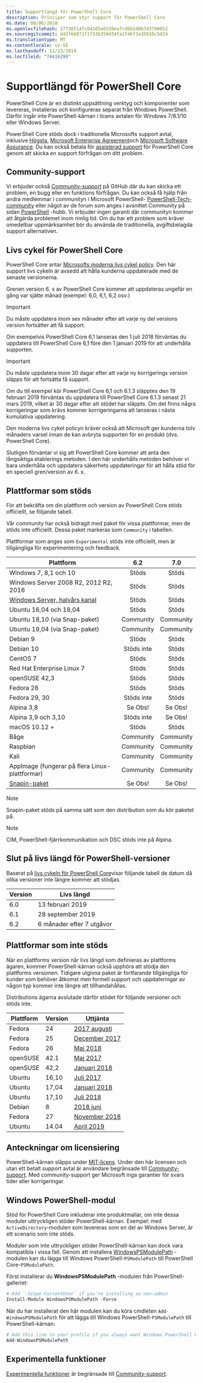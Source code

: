 ```yaml
---
title: Supportlängd för PowerShell Core
description: Principer som styr support för PowerShell Core
ms.date: 08/06/2018
ms.openlocfilehash: 27738514fc84105a0339eafcdbb540b7d3790052
ms.sourcegitcommit: d43f66071f1f33b350d34fa1f46f3a35910c5d24
ms.translationtype: MT
ms.contentlocale: sv-SE
ms.lasthandoff: 11/23/2019
ms.locfileid: "74416299"
---
```

# <a name="powershell-core-support-lifecycle"></a>Supportlängd för PowerShell Core

PowerShell Core är en distinkt uppsättning verktyg och komponenter som levereras, installeras och konfigureras separat från Windows PowerShell. Därför ingår inte PowerShell-kärnan i licens avtalen för Windows 7/8.1/10 eller Windows Server.

PowerShell Core stöds dock i traditionella Microsofts support avtal, inklusive [Högsta][], [Microsoft Enterprise Agreement][enterprise-agreement]och [Microsoft Software Assurance][assurance].
Du kan också betala för [assisterad support][] för PowerShell Core genom att skicka en support förfrågan om ditt problem.

## <a name="community-support"></a>Community-support

Vi erbjuder också [Community-support][] på GitHub där du kan skicka ett problem, en bugg eller en funktions förfrågan.
Du kan också få hjälp från andra medlemmar i communityn i Microsoft PowerShell- [PowerShell-Tech-community][] eller något av de forum som anges i avsnittet Community på sidan [PowerShell][pshub] -hubb. Vi erbjuder ingen garanti där communityn kommer att åtgärda problemet inom rimlig tid. Om du har ett problem som kräver omedelbar uppmärksamhet bör du använda de traditionella, avgiftsbelagda support alternativen.

## <a name="lifecycle-of-powershell-core"></a>Livs cykel för PowerShell Core

PowerShell Core antar [Microsofts moderna livs cykel policy][modern]. Den här support livs cykeln är avsedd att hålla kunderna uppdaterade med de senaste versionerna.

Grenen version 6. x av PowerShell Core kommer att uppdateras ungefär en gång var sjätte månad (exempel: 6,0, 6,1, 6,2 osv.)

> [!IMPORTANT]
> Du måste uppdatera inom sex månader efter att varje ny del versions version fortsätter att få support.

Om exempelvis PowerShell Core 6,1 lanseras den 1 juli 2018 förväntas du uppdatera till PowerShell Core 6,1 före den 1 januari 2019 för att underhålla supporten.

> [!IMPORTANT]
> Du måste uppdatera inom 30 dagar efter att varje ny korrigerings version släpps för att fortsätta få support.

Om du till exempel kör PowerShell Core 6,1 och 6.1.3 släpptes den 19 februari 2019 förväntas du uppdatera till PowerShell Core 6.1.3 senast 21 mars 2019, vilket är 30 dagar efter att stödet har släppts. Om det finns några korrigeringar som krävs kommer korrigeringarna att lanseras i nästa kumulativa uppdatering.

Den moderna livs cykel policyn kräver också att Microsoft ger kunderna tolv månaders varsel innan de kan avbryta supporten för en produkt (dvs. PowerShell Core).

Slutligen förväntar vi sig att PowerShell Core kommer att anta den långsiktiga etablerings metoden. I den här underhålls metoden behöver vi bara underhålla och uppdatera säkerhets uppdateringar för att hålla stöd för en speciell gren/version av 6. x.

## <a name="supported-platforms"></a>Plattformar som stöds

För att bekräfta om din plattform och version av PowerShell Core stöds officiellt, se följande tabell.

Vår community har också bidragit med paket för vissa plattformar, men de stöds inte officiellt. Dessa paket markeras som `Community` i tabellen.

Plattformar som anges som `Experimental` stöds inte officiellt, men är tillgängliga för experimentering och feedback.

| Plattform                                          |      6.2      |    7.0    |
|---------------------------------------------------|:-------------:|:---------:|
| Windows 7, 8,1 och 10                            |   Stöds   | Stöds |
| Windows Server 2008 R2, 2012 R2, 2016             |   Stöds   | Stöds |
| [Windows Server, halvårs kanal][semi-annual] |   Stöds   | Stöds |
| Ubuntu 16,04 och 18,04                            |   Stöds   | Stöds |
| Ubuntu 18,10 (via Snap-paket)                   |   Community   | Community |
| Ubuntu 19,04 (via Snap-paket)                   |   Community   | Community |
| Debian 9                                          |   Stöds   | Stöds |
| Debian 10                                         | Stöds inte | Stöds |
| CentOS 7                                          |   Stöds   | Stöds |
| Red Hat Enterprise Linux 7                        |   Stöds   | Stöds |
| openSUSE 42,3                                     |   Stöds   | Stöds |
| Fedora 28                                         |   Stöds   | Stöds |
| Fedora 29, 30                                     | Stöds inte | Stöds |
| Alpina 3,8                                        |   Se Obs!    | Se Obs!  |
| Alpina 3,9 och 3,10                               | Stöds inte | Se Obs!  |
| macOS 10.12 +                                      |   Stöds   | Stöds |
| Båge                                              |   Community   | Community |
| Raspbian                                          |   Community   | Community |
| Kali                                              |   Community   | Community |
| AppImage (fungerar på flera Linux-plattformar)      |   Community   | Community |
| [Snapin-paket](https://snapcraft.io/powershell)   |   Se Obs!    | Se Obs!  |

> [!NOTE]
> Snapin-paket stöds på samma sätt som den distribution som du kör paketet på.

> [!NOTE]
> CIM, PowerShell-fjärrkommunikation och DSC stöds inte på Alpina.

## <a name="powershell-releases-end-of-life"></a>Slut på livs längd för PowerShell-versioner

Baserat på [livs cykeln för PowerShell Core](#lifecycle-of-powershell-core)visar följande tabell de datum då olika versioner inte längre kommer att stödjas.

| Version | Livs längd                   |
|---------|-------------------------------|
| 6.0     | 13 februari 2019             |
| 6.1     | 28 september 2019            |
| 6.2     | 6 månader efter 7 utgåvor     |

## <a name="unsupported-platforms"></a>Plattformar som inte stöds

När en plattforms version når livs längd som definieras av plattforms ägaren, kommer PowerShell-kärnan också upphöra att stödja den plattforms versionen. Tidigare utgivna paket är fortfarande tillgängliga för kunder som behöver åtkomst men formell support och uppdateringar av någon typ kommer inte längre att tillhandahållas.

Distributions ägarna avslutade därför stödet för följande versioner och stöds inte.

| Plattform | Version | Uttjänta                                                                                 |
|----------|---------|---------------------------------------------------------------------------------------------|
| Fedora   | 24      | [2017 augusti](https://fedoramagazine.org/fedora-24-eol/)                                    |
| Fedora   | 25      | [December 2017](https://fedoramagazine.org/fedora-25-end-life/)                             |
| Fedora   | 26      | [Maj 2018](https://fedoramagazine.org/fedora-26-end-life/)                                  |
| openSUSE | 42.1    | [Maj 2017](https://lists.opensuse.org/opensuse-security-announce/2017-05/msg00053.html)     |
| openSUSE | 42,2    | [Januari 2018](https://lists.opensuse.org/opensuse-security-announce/2017-11/msg00066.html) |
| Ubuntu   | 16,10   | [Juli 2017](https://lists.ubuntu.com/archives/ubuntu-announce/2017-July/000223.html)        |
| Ubuntu   | 17,04   | [Januari 2018](https://lists.ubuntu.com/archives/ubuntu-announce/2018-January.txt)          |
| Ubuntu   | 17,10   | [Juli 2018](https://lists.ubuntu.com/archives/ubuntu-announce/2018-July/000232.html)        |
| Debian   | 8       | [2018 juni](https://lists.debian.org/debian-security-announce/2018/msg00132.html)           |
| Fedora   | 27      | [November 2018](https://fedoramagazine.org/fedora-27-end-of-life/)                          |
| Ubuntu   | 14.04   | [April 2019](https://wiki.ubuntu.com/Releases)                                              |

## <a name="notes-on-licensing"></a>Anteckningar om licensiering

PowerShell-kärnan släpps under [MIT-licens][]. Under den här licensen och utan ett betalt support avtal är användare begränsade till [Community-support][]. Med community-support ger Microsoft inga garantier för svars tider eller korrigeringar.

## <a name="windows-powershell-module"></a>Windows PowerShell-modul

Stöd för PowerShell Core inkluderar inte produktmallar, om inte dessa moduler uttryckligen stöder PowerShell-kärnan. Exempel: med `ActiveDirectory`-modulen som levereras som en del av Windows Server, är ett scenario som inte stöds.

Moduler som inte uttryckligen stöder PowerShell-kärnan kan dock vara kompatibla i vissa fall. Genom att installera [WindowsPSModulePath][] -modulen kan du lägga till Windows PowerShell-`PSModulePath` till PowerShell Core-`PSModulePath`.

Först installerar du **WindowsPSModulePath** -modulen från PowerShell-galleriet:

```powershell
# Add `-Scope CurrentUser` if you're installing as non-admin
Install-Module WindowsPSModulePath -Force
```

När du har installerat den här modulen kan du köra cmdleten `Add-WindowsPSModulePath` för att lägga till Windows PowerShell-`PSModulePath` till PowerShell-kärnan:

```powershell
# Add this line to your profile if you always want Windows PowerShell PSModulePath
Add-WindowsPSModulePath
```

## <a name="experimental-features"></a>Experimentella funktioner

[Experimentella funktioner][] är begränsade till [Community-support](#community-support).

[Högsta]: https://www.microsoft.com/en-us/microsoftservices/support.aspx
[enterprise-agreement]: https://www.microsoft.com/en-us/licensing/licensing-programs/enterprise.aspx
[assurance]: https://www.microsoft.com/en-us/licensing/licensing-programs/software-assurance-default.aspx
[Community-support]: https://github.com/powershell/powershell/issues
[pshub]: https://docs.microsoft.com/powershell
[PowerShell-Tech-community]: https://techcommunity.microsoft.com/t5/PowerShell/ct-p/WindowsPowerShell
[assisterad support]: https://support.microsoft.com/assistedsupportproducts
[modern]: https://support.microsoft.com/help/30881/modern-lifecycle-policy
[lifecycle-chart]: ./images/modern-lifecycle.png
[semi-annual]: https://docs.microsoft.com/windows-server/get-started/semi-annual-channel-overview
[MIT-licens]: https://github.com/PowerShell/PowerShell/blob/master/LICENSE.txt
[WindowsPSModulePath]: https://www.powershellgallery.com/packages/WindowsPSModulePath/
[Experimentella funktioner]: /powershell/module/microsoft.powershell.core/about/about_powershell_config?view=powershell-6#experimentalfeatures
